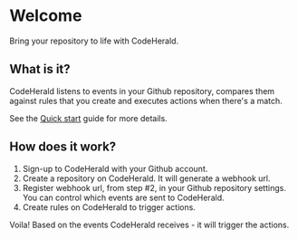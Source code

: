 # Welcome

Bring your repository to life with CodeHerald.


## What is it?

CodeHerald listens to events in your Github repository, compares them against
rules that you create and executes actions when there's a match.

See the [Quick start](#) guide for more details.

## How does it work?

1. Sign-up to CodeHerald with your Github account.
2. Create a repository on CodeHerald. It will generate a webhook url.
3. Register webhook url, from step #2, in your Github repository settings. You
   can control which events are sent to CodeHerald.
4. Create rules on CodeHerald to trigger actions.

Voila! Based on the events CodeHerald receives - it will trigger the actions.
